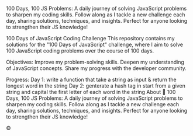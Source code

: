 100 Days, 100 JS Problems: A daily journey of solving JavaScript problems to sharpen my coding skills. Follow along as I tackle a new challenge each day, sharing solutions, techniques, and insights. Perfect for anyone looking to strengthen their JS knowledge!

100 Days of JavaScript Coding Challenge
This repository contains my solutions for the "100 Days of JavaScript" challenge, where I aim to solve 100 JavaScript coding problems over the course of 100 days.

Objectives:
Improve my problem-solving skills.
Deepen my understanding of JavaScript concepts.
Share my progress with the developer community.

Progress:
Day 1: write a function that take a string as input & return the longest word in the string
Day 2: genterate a hash tag in start from a given string and capital the first letter of each word in the string
About
🚀 100 Days, 100 JS Problems: A daily journey of solving JavaScript problems to sharpen my coding skills. Follow along as I tackle a new challenge each day, sharing solutions, techniques, and insights. Perfect for anyone looking to strengthen their JS knowledge!

©
